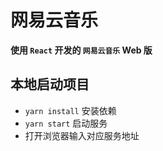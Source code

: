 # 网易云音乐

**使用 `React` 开发的 `网易云音乐` Web 版**

## 本地启动项目

- `yarn install` 安装依赖
- `yarn start` 启动服务
- 打开浏览器输入对应服务地址